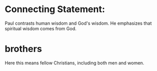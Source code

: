 # Connecting Statement:

Paul contrasts human wisdom and God's wisdom. He emphasizes that spiritual wisdom comes from God.

# brothers

Here this means fellow Christians, including both men and women.

